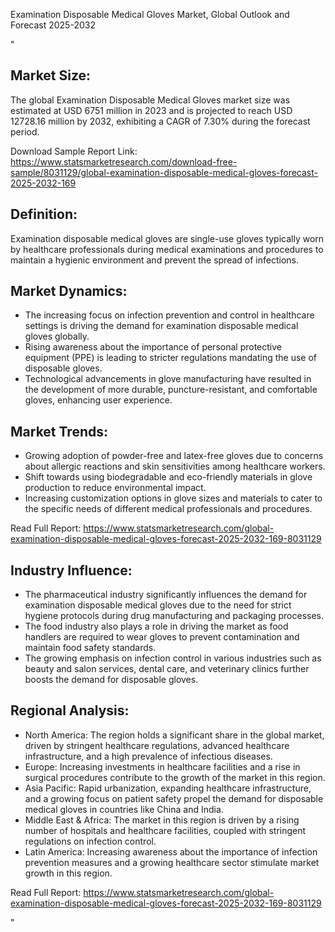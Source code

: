 Examination Disposable Medical Gloves Market, Global Outlook and Forecast 2025-2032

"<h2>Market Size:</h2>
<p>The global Examination Disposable Medical Gloves market size was estimated at USD 6751 million in 2023 and is projected to reach USD 12728.16 million by 2032, exhibiting a CAGR of 7.30% during the forecast period.</p>
<p>Download Sample Report Link: <a href='https://www.statsmarketresearch.com/download-free-sample/8031129/global-examination-disposable-medical-gloves-forecast-2025-2032-169'>https://www.statsmarketresearch.com/download-free-sample/8031129/global-examination-disposable-medical-gloves-forecast-2025-2032-169</a></p>

<h2>Definition:</h2>
<p>Examination disposable medical gloves are single-use gloves typically worn by healthcare professionals during medical examinations and procedures to maintain a hygienic environment and prevent the spread of infections.</p>

<h2>Market Dynamics:</h2>
<ul>
<li>The increasing focus on infection prevention and control in healthcare settings is driving the demand for examination disposable medical gloves globally.</li>
<li>Rising awareness about the importance of personal protective equipment (PPE) is leading to stricter regulations mandating the use of disposable gloves.</li>
<li>Technological advancements in glove manufacturing have resulted in the development of more durable, puncture-resistant, and comfortable gloves, enhancing user experience.</li>
</ul>

<h2>Market Trends:</h2>
<ul>
<li>Growing adoption of powder-free and latex-free gloves due to concerns about allergic reactions and skin sensitivities among healthcare workers.</li>
<li>Shift towards using biodegradable and eco-friendly materials in glove production to reduce environmental impact.</li>
<li>Increasing customization options in glove sizes and materials to cater to the specific needs of different medical professionals and procedures.</li>
</ul>
<p>Read Full Report: <a href='https://www.statsmarketresearch.com/global-examination-disposable-medical-gloves-forecast-2025-2032-169-8031129'>https://www.statsmarketresearch.com/global-examination-disposable-medical-gloves-forecast-2025-2032-169-8031129</a></p>

<h2>Industry Influence:</h2>
<ul>
<li>The pharmaceutical industry significantly influences the demand for examination disposable medical gloves due to the need for strict hygiene protocols during drug manufacturing and packaging processes.</li>
<li>The food industry also plays a role in driving the market as food handlers are required to wear gloves to prevent contamination and maintain food safety standards.</li>
<li>The growing emphasis on infection control in various industries such as beauty and salon services, dental care, and veterinary clinics further boosts the demand for disposable gloves.</li>
</ul>

<h2>Regional Analysis:</h2>
<ul>
<li>North America: The region holds a significant share in the global market, driven by stringent healthcare regulations, advanced healthcare infrastructure, and a high prevalence of infectious diseases.</li>
<li>Europe: Increasing investments in healthcare facilities and a rise in surgical procedures contribute to the growth of the market in this region.</li>
<li>Asia Pacific: Rapid urbanization, expanding healthcare infrastructure, and a growing focus on patient safety propel the demand for disposable medical gloves in countries like China and India.</li>
<li>Middle East & Africa: The market in this region is driven by a rising number of hospitals and healthcare facilities, coupled with stringent regulations on infection control.</li>
<li>Latin America: Increasing awareness about the importance of infection prevention measures and a growing healthcare sector stimulate market growth in this region.</li>
</ul>
<p>Read Full Report: <a href='https://www.statsmarketresearch.com/global-examination-disposable-medical-gloves-forecast-2025-2032-169-8031129'>https://www.statsmarketresearch.com/global-examination-disposable-medical-gloves-forecast-2025-2032-169-8031129</a></p>"
